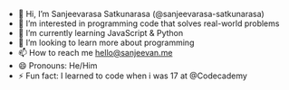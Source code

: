 - 👋 Hi, I’m Sanjeevarasa Satkunarasa (@sanjeevarasa-satkunarasa)
- 👀 I’m interested in programming code that solves real-world problems
- 🌱 I’m currently learning JavaScript & Python
- 💞️ I’m looking to learn more about programming
- 📫 How to reach me hello@sanjeevan.me
- 😄 Pronouns: He/Him
- ⚡ Fun fact: I learned to code when i was 17 at @Codecademy

<!---
sanjeevarasa-satkunarasa/sanjeevarasa-satkunarasa is a ✨ special ✨ repository because its `README.md` (this file) appears on your GitHub profile.
You can click the Preview link to take a look at your changes.
--->
